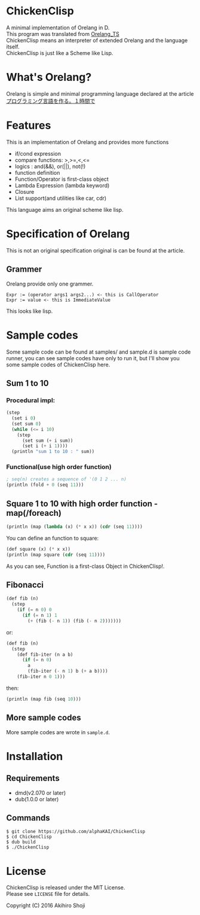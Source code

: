 # ChickenClisp
A minimal implementation of Orelang in D.  
This program was translated from [Orelang\_TS](https://github.com/alphaKAI/Orelang_TS)  
ChickenClisp means an interpreter of extended Orelang and the language itself.  
ChickenClisp is just like a Scheme like Lisp.  

# What's Orelang?
Orelang is simple and minimal programming language declared at the article[プログラミング言語を作る。１時間で](http://qiita.com/shuetsu@github/items/ac21e597265d6bb906dc)  

# Features
This is an implementation of Orelang and provides more functions

* if/cond expression
* compare functions: >,>=,<,<=
* logics : and(&&), or(||), not(!)
* function definition
* Function/Operator is first-class object
* Lambda Expression (lambda keyword)
* Closure
* List support(and utilities like car, cdr)

This language aims an original scheme like lisp.  

# Specification of Orelang
This is not an original specification original is can be found at the article.  

## Grammer
Orelang provide only one grammer.

`Expr := (operator args1 args2...) <- this is CallOperator`  
`Expr := value <- this is ImmediateValue`

This looks like lisp.  

# Sample codes
Some sample code can be found at samples/ and sample.d is sample code runner, you can see sample codes have only to run it, but I'll show you some sample codes of ChickenClisp here.  

## Sum 1 to 10
### Procedural impl:
```scheme
(step
  (set i 0)
  (set sum 0)
  (while (<= i 10)
    (step
      (set sum (+ i sum))
      (set i (+ i 1))))
  (println "sum 1 to 10 : " sum))
```

### Functional(use high order function)
```scheme
; seq(n) creates a sequence of '(0 1 2 ... n)
(println (fold + 0 (seq 11)))
```

## Square 1 to 10 with high order function - map(/foreach)
```scheme
(println (map (lambda (x) (* x x)) (cdr (seq 11))))
```
  
You can define an function to square:
  
```scheme
(def square (x) (* x x))
(println (map square (cdr (seq 11))))
```
  
As you can see, Function is a first-class Object in ChickenClisp!.  
  
## Fibonacci
```scheme
(def fib (n)
  (step
    (if (= n 0) 0
      (if (= n 1) 1
        (+ (fib (- n 1)) (fib (- n 2)))))))
```
  
or:
  
```scheme
(def fib (n)
  (step
    (def fib-iter (n a b)
      (if (= n 0)
        a
        (fib-iter (- n 1) b (+ a b))))
    (fib-iter n 0 1)))
```
  
then:
  
```scheme
(println (map fib (seq 10)))
```
  
  
## More sample codes
More sample codes are wrote in `sample.d`.  

# Installation
## Requirements

- dmd(v2.070 or later)
- dub(1.0.0 or later) 

## Commands

```zsh:
$ git clone https://github.com/alphaKAI/ChickenClisp
$ cd ChickenClisp
$ dub build
$ ./ChickenClisp
```

# License
ChickenClisp is released under the MIT License.  
Please see `LICENSE` file for details.  

Copyright (C) 2016 Akihiro Shoji
